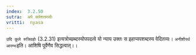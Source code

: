 ```yaml
---
index:  3.2.50
sutra:  अपे क्लेशतमसोः
vritti:  nyasa
---
```


`उदि कूले रुजिवहोः` (3.2.31) इत्यत्रोच्छब्दस्योपपदत्वे यो न्याय उक्तः स इहाप्यपशब्दस्य वेदितव्यः। `अनीशीरर्थ आरम्भः`इति। आशिषि पूर्वेणैव सिद्धत्वात्।।

